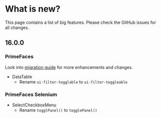 # What is new?

This page contains a list of big features. Please check the GitHub issues for all changes.

## 16.0.0

### PrimeFaces

Look into [migration guide](https://primefaces.github.io/primefaces/16_0_0/#/../migrationguide/16_0_0) for more enhancements and changes.

* DataTable 
    * Rename `ui-filter-togglable` to `ui-filter-toggleable`

### PrimeFaces Selenium

* SelectCheckboxMenu
    * Rename `togglPanel()` to `togglePanel()`
